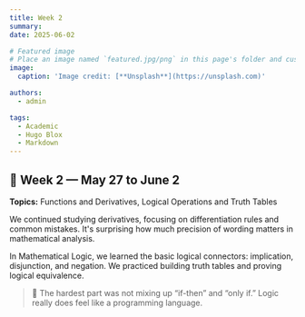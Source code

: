 ```yaml
---
title: Week 2
summary: 
date: 2025-06-02

# Featured image
# Place an image named `featured.jpg/png` in this page's folder and customize its options here.
image:
  caption: 'Image credit: [**Unsplash**](https://unsplash.com)'

authors:
  - admin

tags:
  - Academic
  - Hugo Blox
  - Markdown
---
```


## 📘 Week 2 — May 27 to June 2  

**Topics:** Functions and Derivatives, Logical Operations and Truth Tables  

We continued studying derivatives, focusing on differentiation rules and common mistakes. It's surprising how much precision of wording matters in mathematical analysis.

In Mathematical Logic, we learned the basic logical connectors: implication, disjunction, and negation. We practiced building truth tables and proving logical equivalence.

> 🧠 The hardest part was not mixing up “if-then” and “only if.” Logic really does feel like a programming language.

